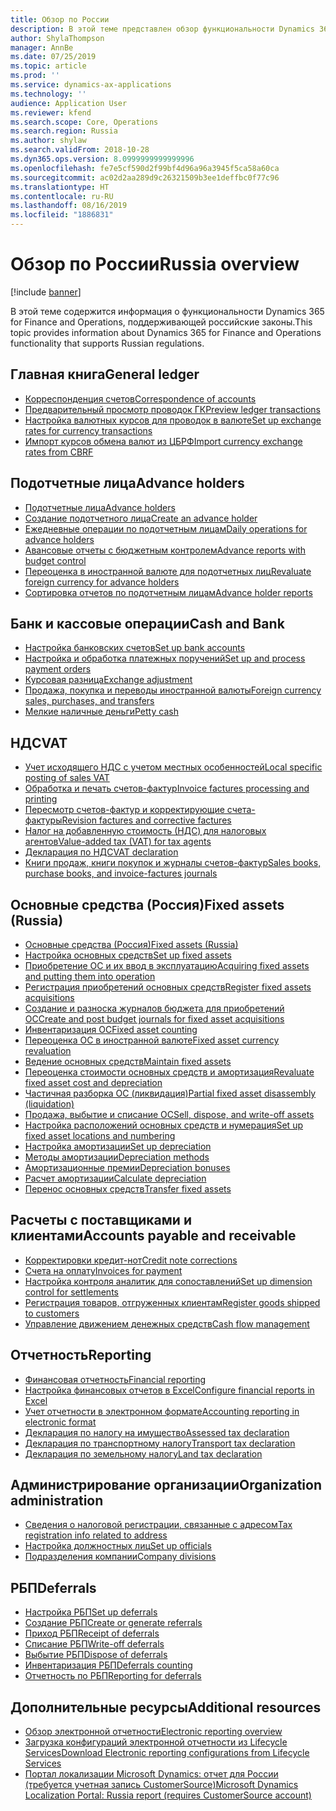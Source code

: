 ```yaml
---
title: Обзор по России
description: В этой теме представлен обзор функциональности Dynamics 365 for Finance and Operations, относящейся к России.
author: ShylaThompson
manager: AnnBe
ms.date: 07/25/2019
ms.topic: article
ms.prod: ''
ms.service: dynamics-ax-applications
ms.technology: ''
audience: Application User
ms.reviewer: kfend
ms.search.scope: Core, Operations
ms.search.region: Russia
ms.author: shylaw
ms.search.validFrom: 2018-10-28
ms.dyn365.ops.version: 8.0999999999999996
ms.openlocfilehash: fe7e5cf590d2f99bf4d96a96a3945f5ca58a60ca
ms.sourcegitcommit: ac02d2aa289d9c26321509b3ee1deffbc0f77c96
ms.translationtype: HT
ms.contentlocale: ru-RU
ms.lasthandoff: 08/16/2019
ms.locfileid: "1886831"
---
```

# <a name="russia-overview"></a><span data-ttu-id="a4fe0-103">Обзор по России</span><span class="sxs-lookup"><span data-stu-id="a4fe0-103">Russia overview</span></span>

[!include [banner](../includes/banner.md)]

<span data-ttu-id="a4fe0-104">В этой теме содержится информация о функциональности Dynamics 365 for Finance and Operations, поддерживающей российские законы.</span><span class="sxs-lookup"><span data-stu-id="a4fe0-104">This topic provides information about Dynamics 365 for Finance and Operations functionality that supports Russian regulations.</span></span> 

## <a name="general-ledger"></a><span data-ttu-id="a4fe0-105">Главная книга</span><span class="sxs-lookup"><span data-stu-id="a4fe0-105">General ledger</span></span>

- [<span data-ttu-id="a4fe0-106">Корреспонденция счетов</span><span class="sxs-lookup"><span data-stu-id="a4fe0-106">Correspondence of accounts</span></span>](rus-correspondence-accounts.md)
- [<span data-ttu-id="a4fe0-107">Предварительный просмотр проводок ГК</span><span class="sxs-lookup"><span data-stu-id="a4fe0-107">Preview ledger transactions</span></span>](rus-ledger-transactions-preview.md)
- [<span data-ttu-id="a4fe0-108">Настройка валютных курсов для проводок в валюте</span><span class="sxs-lookup"><span data-stu-id="a4fe0-108">Set up exchange rates for currency transactions</span></span>](rus-exchange-difference.md)
- [<span data-ttu-id="a4fe0-109">Импорт курсов обмена валют из ЦБРФ</span><span class="sxs-lookup"><span data-stu-id="a4fe0-109">Import currency exchange rates from CBRF</span></span>](../general-ledger/import-currency-exchange-rates.md)

## <a name="advance-holders"></a><span data-ttu-id="a4fe0-110">Подотчетные лица</span><span class="sxs-lookup"><span data-stu-id="a4fe0-110">Advance holders</span></span>

- [<span data-ttu-id="a4fe0-111">Подотчетные лица</span><span class="sxs-lookup"><span data-stu-id="a4fe0-111">Advance holders</span></span>](rus-advance-holders.md)
- [<span data-ttu-id="a4fe0-112">Создание подотчетного лица</span><span class="sxs-lookup"><span data-stu-id="a4fe0-112">Create an advance holder</span></span>](emea-advance-holders.md#create-an-advance-holder)
- [<span data-ttu-id="a4fe0-113">Ежедневные операции по подотчетным лицам</span><span class="sxs-lookup"><span data-stu-id="a4fe0-113">Daily operations for advance holders</span></span>](rus-advance-holders-daily-operations.md)
- [<span data-ttu-id="a4fe0-114">Авансовые отчеты с бюджетным контролем</span><span class="sxs-lookup"><span data-stu-id="a4fe0-114">Advance reports with budget control</span></span>](rus-advance-holders-reports-dailyops.md)
- [<span data-ttu-id="a4fe0-115">Переоценка в иностранной валюте для подотчетных лиц</span><span class="sxs-lookup"><span data-stu-id="a4fe0-115">Revaluate foreign currency for advance holders</span></span>](rus-advance-adjustment-parameters.md)
- [<span data-ttu-id="a4fe0-116">Сортировка отчетов по подотчетным лицам</span><span class="sxs-lookup"><span data-stu-id="a4fe0-116">Advance holder reports</span></span>](rus-local-management-reports-primary-forms.md)

## <a name="cash-and-bank"></a><span data-ttu-id="a4fe0-117">Банк и кассовые операции</span><span class="sxs-lookup"><span data-stu-id="a4fe0-117">Cash and Bank</span></span>

- [<span data-ttu-id="a4fe0-118">Настройка банковских счетов</span><span class="sxs-lookup"><span data-stu-id="a4fe0-118">Set up bank accounts</span></span>](rus-local-settings-requisites-bank-module.md)
- [<span data-ttu-id="a4fe0-119">Настройка и обработка платежных поручений</span><span class="sxs-lookup"><span data-stu-id="a4fe0-119">Set up and process payment orders</span></span>](rus-payment-order-settings-processing.md)
- [<span data-ttu-id="a4fe0-120">Курсовая разница</span><span class="sxs-lookup"><span data-stu-id="a4fe0-120">Exchange adjustment</span></span>](rus-exchange-adjustment.md)
- [<span data-ttu-id="a4fe0-121">Продажа, покупка и переводы иностранной валюты</span><span class="sxs-lookup"><span data-stu-id="a4fe0-121">Foreign currency sales, purchases, and transfers</span></span>](/rus-currency-sale-purchase.md)
- [<span data-ttu-id="a4fe0-122">Мелкие наличные деньги</span><span class="sxs-lookup"><span data-stu-id="a4fe0-122">Petty cash</span></span>](emea-petty-cash.md)

## <a name="vat"></a><span data-ttu-id="a4fe0-123">НДС</span><span class="sxs-lookup"><span data-stu-id="a4fe0-123">VAT</span></span>

- [<span data-ttu-id="a4fe0-124">Учет исходящего НДС с учетом местных особенностей</span><span class="sxs-lookup"><span data-stu-id="a4fe0-124">Local specific posting of sales VAT</span></span>](rus-local-specific-posting-sales-vat.md)
- [<span data-ttu-id="a4fe0-125">Обработка и печать счетов-фактур</span><span class="sxs-lookup"><span data-stu-id="a4fe0-125">Invoice factures processing and printing</span></span>](rus-invoice-facture-process-print.md)
- [<span data-ttu-id="a4fe0-126">Пересмотр счетов-фактур и корректирующие счета-фактуры</span><span class="sxs-lookup"><span data-stu-id="a4fe0-126">Revision factures and corrective factures</span></span>](rus-revise-invoice-facture.md)
- [<span data-ttu-id="a4fe0-127">Налог на добавленную стоимость (НДС) для налоговых агентов</span><span class="sxs-lookup"><span data-stu-id="a4fe0-127">Value-added tax (VAT) for tax agents</span></span>](rus-tax-agent.md)
- [<span data-ttu-id="a4fe0-128">Декларация по НДС</span><span class="sxs-lookup"><span data-stu-id="a4fe0-128">VAT declaration</span></span>](rus-VAT-declaration.md)
- [<span data-ttu-id="a4fe0-129">Книги продаж, книги покупок и журналы счетов-фактур</span><span class="sxs-lookup"><span data-stu-id="a4fe0-129">Sales books, purchase books, and invoice-factures journals</span></span>](rus-sales-books-purchase-books.md)

## <a name="fixed-assets-russia"></a><span data-ttu-id="a4fe0-130">Основные средства (Россия)</span><span class="sxs-lookup"><span data-stu-id="a4fe0-130">Fixed assets (Russia)</span></span>
- [<span data-ttu-id="a4fe0-131">Основные средства (Россия)</span><span class="sxs-lookup"><span data-stu-id="a4fe0-131">Fixed assets (Russia)</span></span>](rus-fixed-assets.md)
- [<span data-ttu-id="a4fe0-132">Настройка основных средств</span><span class="sxs-lookup"><span data-stu-id="a4fe0-132">Set up fixed assets</span></span>](rus-set-up-fixed-assets.md)
- [<span data-ttu-id="a4fe0-133">Приобретение ОС и их ввод в эксплуатацию</span><span class="sxs-lookup"><span data-stu-id="a4fe0-133">Acquiring fixed assets and putting them into operation</span></span>](rus-fixed-asset-acquisition.md)
- [<span data-ttu-id="a4fe0-134">Регистрация приобретений основных средств</span><span class="sxs-lookup"><span data-stu-id="a4fe0-134">Register fixed assets acquisitions</span></span>](rus-register-acquisition.md)
- [<span data-ttu-id="a4fe0-135">Создание и разноска журналов бюджета для приобретений ОС</span><span class="sxs-lookup"><span data-stu-id="a4fe0-135">Create and post budget journals for fixed asset acquisitions</span></span>](rus-post-budget-fixed-asset-acquisition.md)
- [<span data-ttu-id="a4fe0-136">Инвентаризация ОС</span><span class="sxs-lookup"><span data-stu-id="a4fe0-136">Fixed asset counting</span></span>](rus-fixed-assets-counting.md)
- [<span data-ttu-id="a4fe0-137">Переоценка ОС в иностранной валюте</span><span class="sxs-lookup"><span data-stu-id="a4fe0-137">Fixed asset currency revaluation</span></span>](rus-fixed-asset-currency-revaluation.md)
- [<span data-ttu-id="a4fe0-138">Ведение основных средств</span><span class="sxs-lookup"><span data-stu-id="a4fe0-138">Maintain fixed assets</span></span>](rus-maintain-fixed-assets.md)
- [<span data-ttu-id="a4fe0-139">Переоценка стоимости основных средств и амортизация</span><span class="sxs-lookup"><span data-stu-id="a4fe0-139">Revaluate fixed asset cost and depreciation</span></span>](rus-fixed-assets-revaluation.md)
- [<span data-ttu-id="a4fe0-140">Частичная разборка ОС (ликвидация)</span><span class="sxs-lookup"><span data-stu-id="a4fe0-140">Partial fixed asset disassembly (liquidation)</span></span>](rus-fixed-assets-disassembly.md)
- [<span data-ttu-id="a4fe0-141">Продажа, выбытие и списание ОС</span><span class="sxs-lookup"><span data-stu-id="a4fe0-141">Sell, dispose, and write-off assets</span></span>](rus-sell-dispose-write-off-fixed-assets.md)
- [<span data-ttu-id="a4fe0-142">Настройка расположений основных средств и нумерация</span><span class="sxs-lookup"><span data-stu-id="a4fe0-142">Set up fixed asset locations and numbering</span></span>](rus-fixed-assets-locations-numbering.md)
- [<span data-ttu-id="a4fe0-143">Настройка амортизации</span><span class="sxs-lookup"><span data-stu-id="a4fe0-143">Set up depreciation</span></span>](rus-depreciation-setup.md)
- [<span data-ttu-id="a4fe0-144">Методы амортизации</span><span class="sxs-lookup"><span data-stu-id="a4fe0-144">Depreciation methods</span></span>](rus-depreciation-methods.md)
- [<span data-ttu-id="a4fe0-145">Амортизационные премии</span><span class="sxs-lookup"><span data-stu-id="a4fe0-145">Depreciation bonuses</span></span>](rus-bonus-depreciation.md)
- [<span data-ttu-id="a4fe0-146">Расчет амортизации</span><span class="sxs-lookup"><span data-stu-id="a4fe0-146">Calculate depreciation</span></span>](rus-depreciation-calculation.md)
- [<span data-ttu-id="a4fe0-147">Перенос основных средств</span><span class="sxs-lookup"><span data-stu-id="a4fe0-147">Transfer fixed assets</span></span>](rus-fixed-asset-transfer.md)

## <a name="accounts-payable-and-receivable"></a><span data-ttu-id="a4fe0-148">Расчеты с поставщиками и клиентами</span><span class="sxs-lookup"><span data-stu-id="a4fe0-148">Accounts payable and receivable</span></span>
- [<span data-ttu-id="a4fe0-149">Корректировки кредит-нот</span><span class="sxs-lookup"><span data-stu-id="a4fe0-149">Credit note corrections</span></span>](rus-credit-note-correction.md)
- [<span data-ttu-id="a4fe0-150">Счета на оплату</span><span class="sxs-lookup"><span data-stu-id="a4fe0-150">Invoices for payment</span></span>](rus-invoice-payment.md)
- [<span data-ttu-id="a4fe0-151">Настройка контроля аналитик для сопоставлений</span><span class="sxs-lookup"><span data-stu-id="a4fe0-151">Set up dimension control for settlements</span></span>](rus-transactions-settlement-date.md)
- [<span data-ttu-id="a4fe0-152">Регистрация товаров, отгруженных клиентам</span><span class="sxs-lookup"><span data-stu-id="a4fe0-152">Register goods shipped to customers</span></span>](../../supply-chain/localizations/rus-goods-transit-postponed.md)
- [<span data-ttu-id="a4fe0-153">Управление движением денежных средств</span><span class="sxs-lookup"><span data-stu-id="a4fe0-153">Cash flow management</span></span>](rus-cash-flow.md)

## <a name="reporting"></a><span data-ttu-id="a4fe0-154">Отчетность</span><span class="sxs-lookup"><span data-stu-id="a4fe0-154">Reporting</span></span>

- [<span data-ttu-id="a4fe0-155">Финансовая отчетность</span><span class="sxs-lookup"><span data-stu-id="a4fe0-155">Financial reporting</span></span>](rus-financial-reports.md)
- [<span data-ttu-id="a4fe0-156">Настройка финансовых отчетов в Excel</span><span class="sxs-lookup"><span data-stu-id="a4fe0-156">Configure financial reports in Excel</span></span>](rus-excel-financial-report.md)
- [<span data-ttu-id="a4fe0-157">Учет отчетности в электронном формате</span><span class="sxs-lookup"><span data-stu-id="a4fe0-157">Accounting reporting in electronic format</span></span>](rus-accounting-reporting.md)
- [<span data-ttu-id="a4fe0-158">Декларация по налогу на имущество</span><span class="sxs-lookup"><span data-stu-id="a4fe0-158">Assessed tax declaration</span></span>](rus-assessed-tax-declaration.md)
- [<span data-ttu-id="a4fe0-159">Декларация по транспортному налогу</span><span class="sxs-lookup"><span data-stu-id="a4fe0-159">Transport tax declaration</span></span>](rus-transport-tax-declaration.md)
- [<span data-ttu-id="a4fe0-160">Декларация по земельному налогу</span><span class="sxs-lookup"><span data-stu-id="a4fe0-160">Land tax declaration</span></span>](rus-land-tax-declaration.md)

## <a name="organization-administration"></a><span data-ttu-id="a4fe0-161">Администрирование организации</span><span class="sxs-lookup"><span data-stu-id="a4fe0-161">Organization administration</span></span>

- [<span data-ttu-id="a4fe0-162">Сведения о налоговой регистрации, связанные с адресом</span><span class="sxs-lookup"><span data-stu-id="a4fe0-162">Tax registration info related to address</span></span>](emea-registration-ids.md)
- [<span data-ttu-id="a4fe0-163">Настройка должностных лиц</span><span class="sxs-lookup"><span data-stu-id="a4fe0-163">Set up officials</span></span>](rus-officials.md)
- [<span data-ttu-id="a4fe0-164">Подразделения компании</span><span class="sxs-lookup"><span data-stu-id="a4fe0-164">Company divisions</span></span>](rus-company-divisions.md)

## <a name="deferrals"></a><span data-ttu-id="a4fe0-165">РБП</span><span class="sxs-lookup"><span data-stu-id="a4fe0-165">Deferrals</span></span>

- [<span data-ttu-id="a4fe0-166">Настройка РБП</span><span class="sxs-lookup"><span data-stu-id="a4fe0-166">Set up deferrals</span></span>](rus-set-up-deferrals.md)
- [<span data-ttu-id="a4fe0-167">Создание РБП</span><span class="sxs-lookup"><span data-stu-id="a4fe0-167">Create or generate referrals</span></span>](rus-create-generate-deferrals.md)
- [<span data-ttu-id="a4fe0-168">Приход РБП</span><span class="sxs-lookup"><span data-stu-id="a4fe0-168">Receipt of deferrals</span></span>](rus-deferral-transactions.md)
- [<span data-ttu-id="a4fe0-169">Списание РБП</span><span class="sxs-lookup"><span data-stu-id="a4fe0-169">Write-off deferrals</span></span>](rus-write-off-deferral.md)
- [<span data-ttu-id="a4fe0-170">Выбытие РБП</span><span class="sxs-lookup"><span data-stu-id="a4fe0-170">Dispose of deferrals</span></span>](rus-dispose-deferrals.md)
- [<span data-ttu-id="a4fe0-171">Инвентаризация РБП</span><span class="sxs-lookup"><span data-stu-id="a4fe0-171">Deferrals counting</span></span>](rus-counting-deferrals.md)
- [<span data-ttu-id="a4fe0-172">Отчетность по РБП</span><span class="sxs-lookup"><span data-stu-id="a4fe0-172">Reporting for deferrals</span></span>](rus-reporting-deferrals.md)

## <a name="additional-resources"></a><span data-ttu-id="a4fe0-173">Дополнительные ресурсы</span><span class="sxs-lookup"><span data-stu-id="a4fe0-173">Additional resources</span></span>

- [<span data-ttu-id="a4fe0-174">Обзор электронной отчетности</span><span class="sxs-lookup"><span data-stu-id="a4fe0-174">Electronic reporting overview</span></span>](../../dev-itpro/analytics/general-electronic-reporting.md)
- [<span data-ttu-id="a4fe0-175">Загрузка конфигураций электронной отчетности из Lifecycle Services</span><span class="sxs-lookup"><span data-stu-id="a4fe0-175">Download Electronic reporting configurations from Lifecycle Services</span></span>](../../dev-itpro/analytics/download-electronic-reporting-configuration-lcs.md)
- [<span data-ttu-id="a4fe0-176">Портал локализации Microsoft Dynamics: отчет для России (требуется учетная запись CustomerSource)</span><span class="sxs-lookup"><span data-stu-id="a4fe0-176">Microsoft Dynamics Localization Portal: Russia report (requires CustomerSource account)</span></span>](https://mbs.microsoft.com/files/customer/AX/Support/supportnews/RussianFederation.html)




